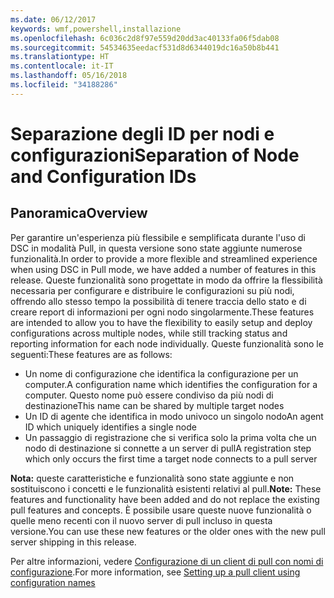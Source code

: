 ```yaml
---
ms.date: 06/12/2017
keywords: wmf,powershell,installazione
ms.openlocfilehash: 6c036c2d8f97e559d20dd3ac40133fa06f5dab08
ms.sourcegitcommit: 54534635eedacf531d8d6344019dc16a50b8b441
ms.translationtype: HT
ms.contentlocale: it-IT
ms.lasthandoff: 05/16/2018
ms.locfileid: "34188286"
---
```

# <a name="separation-of-node-and-configuration-ids"></a><span data-ttu-id="68742-102">Separazione degli ID per nodi e configurazioni</span><span class="sxs-lookup"><span data-stu-id="68742-102">Separation of Node and Configuration IDs</span></span>

## <a name="overview"></a><span data-ttu-id="68742-103">Panoramica</span><span class="sxs-lookup"><span data-stu-id="68742-103">Overview</span></span>

<span data-ttu-id="68742-104">Per garantire un'esperienza più flessibile e semplificata durante l'uso di DSC in modalità Pull, in questa versione sono state aggiunte numerose funzionalità.</span><span class="sxs-lookup"><span data-stu-id="68742-104">In order to provide a more flexible and streamlined experience when using DSC in Pull mode, we have added a number of features in this release.</span></span> <span data-ttu-id="68742-105">Queste funzionalità sono progettate in modo da offrire la flessibilità necessaria per configurare e distribuire le configurazioni su più nodi, offrendo allo stesso tempo la possibilità di tenere traccia dello stato e di creare report di informazioni per ogni nodo singolarmente.</span><span class="sxs-lookup"><span data-stu-id="68742-105">These features are intended to allow you to have the flexibility to easily setup and deploy configurations across multiple nodes, while still tracking status and reporting information for each node individually.</span></span>
<span data-ttu-id="68742-106">Queste funzionalità sono le seguenti:</span><span class="sxs-lookup"><span data-stu-id="68742-106">These features are as follows:</span></span>

* <span data-ttu-id="68742-107">Un nome di configurazione che identifica la configurazione per un computer.</span><span class="sxs-lookup"><span data-stu-id="68742-107">A configuration name which identifies the configuration for a computer.</span></span> <span data-ttu-id="68742-108">Questo nome può essere condiviso da più nodi di destinazione</span><span class="sxs-lookup"><span data-stu-id="68742-108">This name can be shared by multiple target nodes</span></span>
* <span data-ttu-id="68742-109">Un ID di agente che identifica in modo univoco un singolo nodo</span><span class="sxs-lookup"><span data-stu-id="68742-109">An agent ID which uniquely identifies a single node</span></span>
* <span data-ttu-id="68742-110">Un passaggio di registrazione che si verifica solo la prima volta che un nodo di destinazione si connette a un server di pull</span><span class="sxs-lookup"><span data-stu-id="68742-110">A registration step which only occurs the first time a target node connects to a pull server</span></span>

<span data-ttu-id="68742-111">**Nota:** queste caratteristiche e funzionalità sono state aggiunte e non sostituiscono i concetti e le funzionalità esistenti relativi al pull.</span><span class="sxs-lookup"><span data-stu-id="68742-111">**Note:** These features and functionality have been added and do not replace the existing pull features and concepts.</span></span> <span data-ttu-id="68742-112">È possibile usare queste nuove funzionalità o quelle meno recenti con il nuovo server di pull incluso in questa versione.</span><span class="sxs-lookup"><span data-stu-id="68742-112">You can use these new features or the older ones with the new pull server shipping in this release.</span></span>

<span data-ttu-id="68742-113">Per altre informazioni, vedere [Configurazione di un client di pull con nomi di configurazione](https://msdn.microsoft.com/powershell/dsc/pullclientconfignames).</span><span class="sxs-lookup"><span data-stu-id="68742-113">For more information, see [Setting up a pull client using configuration names](https://msdn.microsoft.com/powershell/dsc/pullclientconfignames)</span></span>
